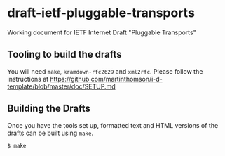 # draft-ietf-pluggable-transports
Working document for IETF Internet Draft "Pluggable Transports"

## Tooling to build the drafts

You will need `make`, `kramdown-rfc2629` and `xml2rfc`. Please follow the instructions at https://github.com/martinthomson/i-d-template/blob/master/doc/SETUP.md

## Building the Drafts

Once you have the tools set up, formatted text and HTML versions of the drafts can be built using `make`.

```sh
$ make
```
